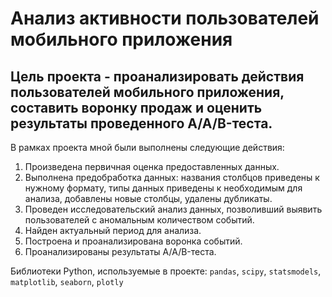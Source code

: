 # Анализ активности пользователей мобильного приложения
## Цель проекта - проанализировать действия пользователей мобильного приложения, составить воронку продаж и оценить результаты проведенного A/A/B-теста.

В рамках проекта мной были выполнены следующие действия:
1. Произведена первичная оценка предоставленных данных.
2. Выполнена предобработка данных: названия столбцов приведены к нужному формату, типы данных приведены к необходимым для анализа, добавлены новые столбцы, удалены дубликаты.
3. Проведен исследовательский анализ данных, позволивший выявить пользователей с аномальным количеством событий.
4. Найден актуальный период для анализа.
5. Построена и проанализирована воронка событий.
6. Проанализированы результаты A/A/B-теста.

Библиотеки Python, используемые в проекте:
`pandas`, `scipy`, `statsmodels`, `matplotlib`, `seaborn`, `plotly`
